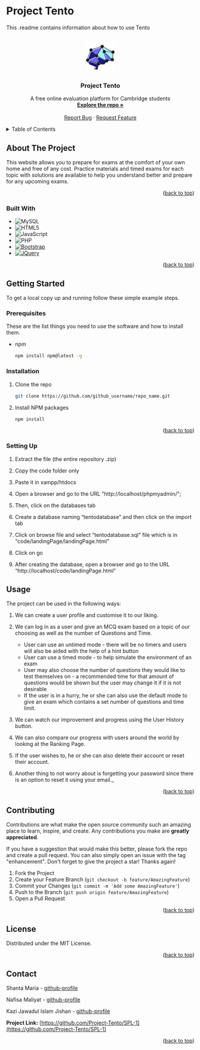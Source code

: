 # Project Tento

This .readme contains information about how to use Tento

<!-- PROJECT LOGO -->
<br />
<div align="center">
  <a href="https://github.com/Project-Tento/SPL-1">
    <img src="code/frontend/favicon.png" alt="Logo" width="80" height="80">
  </a>

<h3 align="center">Project Tento</h3>

  <p align="center">
    A free online evaluation platform for Cambridge students
    <br />
    <a href="https://github.com/Project-Tento/SPL-1"><strong>Explore the repo »</strong></a>
    <br />
    <br />
    <a href="https://github.com/Project-Tento/SPL-1/issues">Report Bug</a>
    ·
    <a href="https://github.com/Project-Tento/SPL-1/issues">Request Feature</a>
  </p>
</div>

<!-- TABLE OF CONTENTS -->
<details>
  <summary>Table of Contents</summary>
  <ol>
    <li>
      <a href="#about-the-project">About The Project</a>
      <ul>
        <li><a href="#built-with">Built With</a></li>
      </ul>
    </li>
    <li>
      <a href="#getting-started">Getting Started</a>
      <ul>
        <li><a href="#prerequisites">Prerequisites</a></li>
        <li><a href="#installation">Installation</a></li>
      </ul>
    </li>
    <li><a href="#usage">Usage</a></li>
    <li><a href="#roadmap">Roadmap</a></li>
    <li><a href="#contributing">Contributing</a></li>
    <li><a href="#license">License</a></li>
    <li><a href="#contact">Contact</a></li>
    <li><a href="#acknowledgments">Acknowledgments</a></li>
  </ol>
</details>



<!-- ABOUT THE PROJECT -->
## About The Project

This website allows you to prepare for exams at the comfort of your own home and free of any cost. Practice materials and timed exams for each topic with solutions are available to help you understand better and prepare for any upcoming exams.

<p align="right">(<a href="#readme-top">back to top</a>)</p>



### Built With

* ![MySQL][MySQL-url]
* ![HTML5][HTML5-url]
* ![JavaScript][Javascript-url]
* ![PHP][PHP-url]
* [![Bootstrap][Bootstrap.com]][Bootstrap-url]
* [![JQuery][JQuery.com]][JQuery-url]

<p align="right">(<a href="#readme-top">back to top</a>)</p>



<!-- GETTING STARTED -->
## Getting Started

To get a local copy up and running follow these simple example steps.

### Prerequisites

These are the list things you need to use the software and how to install them.

* npm
  ```sh
  npm install npm@latest -g
  ```

### Installation

1. Clone the repo
   ```sh
   git clone https://github.com/github_username/repo_name.git
   ```
2. Install NPM packages
   ```sh
   npm install
   ```

<p align="right">(<a href="#readme-top">back to top</a>)</p>

### Setting Up

1. Extract the file (the entire repository .zip)

2. Copy the code folder only

3. Paste it in xampp/htdocs

4. Open a browser and go to the URL "http://localhost/phpmyadmin/";

5. Then, click on the databases tab

6. Create a database naming “tentodatabase” and then click on the import tab

7. Click on browse file and select “tentodatabase.sql” file which is in "code/landingPage/landingPage.html"

8. Click on go

9. After creating the database, open a browser and go to the URL “http://localhost/code/landingPage.html”



<!-- USAGE EXAMPLES -->
## Usage

The project can be used in the following ways:

1. We can create a user profile and customise it to our liking.

2. We can log in as a user and give an MCQ exam based on a topic of our choosing as well as the number of Questions and Time.
    * User can use an untimed mode - there will be no timers and users will also be aided with the help of a hint button
    * User can use a timed mode - to help simulate the environment of an exam
    * User may also choose the number of questions they would like to test themselves on - a recommended time for that amount of questions would be shown but the user may change it if it is not desirable
    * If the user is in a hurry, he or she can also use the default mode to give an exam which contains a set number of questions and time limit.

3. We can watch our improvement and progress using the User History button.

4. We can also compare our progress with users around the world by looking at the Ranking Page.

5. If the user wishes to, he or she can also delete their account or reset their account.

6. Another thing to not worry about is forgetting your password since there is an option to reset it using your email._

<p align="right">(<a href="#readme-top">back to top</a>)</p>





<!-- CONTRIBUTING -->
## Contributing

Contributions are what make the open source community such an amazing place to learn, inspire, and create. Any contributions you make are **greatly appreciated**.

If you have a suggestion that would make this better, please fork the repo and create a pull request. You can also simply open an issue with the tag "enhancement".
Don't forget to give the project a star! Thanks again!

1. Fork the Project
2. Create your Feature Branch (`git checkout -b feature/AmazingFeature`)
3. Commit your Changes (`git commit -m 'Add some AmazingFeature'`)
4. Push to the Branch (`git push origin feature/AmazingFeature`)
5. Open a Pull Request

<p align="right">(<a href="#readme-top">back to top</a>)</p>



<!-- LICENSE -->
## License

Distributed under the MIT License.

<p align="right">(<a href="#readme-top">back to top</a>)</p>



<!-- CONTACT -->
## Contact

Shanta Maria - [github-profile](https://github.com/maria-iut1234)

Nafisa Maliyat - [github-profile](https://github.com/NafisaMaliyat-iut)

Kazi Jawadul Islam Jishan - [github-profile](https://github.com/Jobaduwul)

**Project Link:** [https://github.com/Project-Tento/SPL-1](https://github.com/Project-Tento/SPL-1)


<p align="right">(<a href="#readme-top">back to top</a>)</p>



<!-- MARKDOWN LINKS & IMAGES -->
<!-- https://www.markdownguide.org/basic-syntax/#reference-style-links -->
[contributors-shield]: https://img.shields.io/github/contributors/github_username/repo_name.svg?style=for-the-badge
[contributors-url]: https://github.com/github_username/repo_name/graphs/contributors
[forks-shield]: https://img.shields.io/github/forks/github_username/repo_name.svg?style=for-the-badge
[forks-url]: https://github.com/github_username/repo_name/network/members
[stars-shield]: https://img.shields.io/github/stars/github_username/repo_name.svg?style=for-the-badge
[stars-url]: https://github.com/github_username/repo_name/stargazers
[issues-shield]: https://img.shields.io/github/issues/github_username/repo_name.svg?style=for-the-badge
[issues-url]: https://github.com/github_username/repo_name/issues
[license-shield]: https://img.shields.io/github/license/github_username/repo_name.svg?style=for-the-badge
[license-url]: https://github.com/github_username/repo_name/blob/master/LICENSE.txt

[Bootstrap.com]: https://img.shields.io/badge/Bootstrap-563D7C?style=for-the-badge&logo=bootstrap&logoColor=white
[Bootstrap-url]: https://getbootstrap.com
[JQuery.com]: https://img.shields.io/badge/jQuery-0769AD?style=for-the-badge&logo=jquery&logoColor=white
[JQuery-url]: https://jquery.com 

[MySQL-url]: https://img.shields.io/badge/mysql-%2300f.svg?style=for-the-badge&logo=mysql&logoColor=white
[HTML5-url]: https://img.shields.io/badge/html5-%23E34F26.svg?style=for-the-badge&logo=html5&logoColor=white
[Javascript-url]: https://img.shields.io/badge/javascript-%23323330.svg?style=for-the-badge&logo=javascript&logoColor=%23F7DF1E
[PHP-url]: https://img.shields.io/badge/php-%23777BB4.svg?style=for-the-badge&logo=php&logoColor=white
